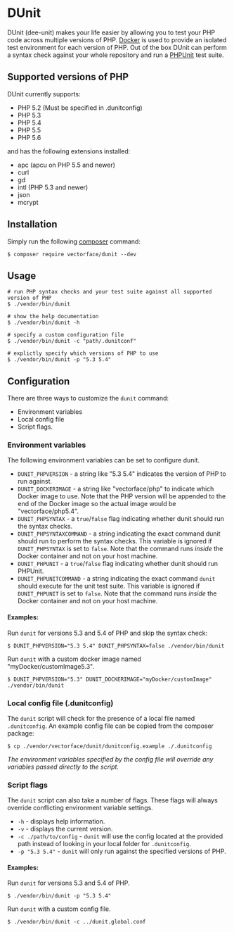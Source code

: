 # DUnit

DUnit (dee-unit) makes your life easier by allowing you to test your PHP code
across multiple versions of PHP. [Docker](https://www.docker.com/whatisdocker/)
is used to provide an isolated test environment for each version of PHP. Out of
the box DUnit can perform a syntax check against your whole repository and run a
[PHPUnit](https://phpunit.de/) test suite.

## Supported versions of PHP

DUnit currently supports:
* PHP 5.2 (Must be specified in .dunitconfig)
* PHP 5.3
* PHP 5.4
* PHP 5.5
* PHP 5.6

and has the following extensions installed:

* apc (apcu on PHP 5.5 and newer)
* curl
* gd
* intl (PHP 5.3 and newer)
* json
* mcrypt

## Installation

Simply run the following [composer](https://getcomposer.org/) command:

```shell
$ composer require vectorface/dunit --dev
```

## Usage

```shell
# run PHP syntax checks and your test suite against all supported version of PHP
$ ./vendor/bin/dunit

# show the help documentation
$ ./vendor/bin/dunit -h

# specify a custom configuration file
$ ./vendor/bin/dunit -c "path/.dunitconf"

# explictly specify which versions of PHP to use
$ ./vendor/bin/dunit -p "5.3 5.4"
```

## Configuration

There are three ways to customize the `dunit` command:
* Environment variables
* Local config file
* Script flags.

### Environment variables

The following environment variables can be set to configure dunit.

* `DUNIT_PHPVERSION` - a string like "5.3 5.4" indicates the version of PHP to
    run against.
* `DUNIT_DOCKERIMAGE` - a string like "vectorface/php" to indicate which Docker
    image to use. Note that the PHP version will be appended to the end of the
    Docker image so the actual image would be "vectorface/php5.4".
* `DUNIT_PHPSYNTAX` - a `true`/`false` flag indicating whether dunit should run
    the syntax checks.
* `DUNIT_PHPSYNTAXCOMMAND` - a string indicating the exact command dunit should
    run to perform the syntax checks. This variable is ignored if
    `DUNIT_PHPSYNTAX` is set to `false`. Note that the command runs *inside* the
    Docker container and not on your host machine.
* `DUNIT_PHPUNIT` - a `true`/`false` flag indicating whether dunit should run
    PHPUnit.
* `DUNIT_PHPUNITCOMMAND` - a string indicating the exact command `dunit` should
    execute for the unit test suite. This variable is ignored if `DUNIT_PHPUNIT`
    is set to `false`. Note that the command runs *inside* the Docker container
    and not on your host machine.

#### Examples:

Run `dunit` for versions 5.3 and 5.4 of PHP and skip the syntax check:

```shell
$ DUNIT_PHPVERSION="5.3 5.4" DUNIT_PHPSYNTAX=false ./vendor/bin/dunit
```

Run `dunit` with a custom docker image named "myDocker/customImage5.3".

```shell
$ DUNIT_PHPVERSION="5.3" DUNIT_DOCKERIMAGE="myDocker/customImage" ./vendor/bin/dunit
```

### Local config file (.dunitconfig)

The `dunit` script will check for the presence of a local file named `.dunitconfig`.
An example config file can be copied from the composer package:

```shell
$ cp ./vendor/vectorface/dunit/dunitconfig.example ./.dunitconfig
```

*The environment variables specified by the config file will override any
variables passed directly to the script.*

### Script flags

The `dunit` script can also take a number of flags. These flags will always
override conflicting environment variable settings.

* `-h` - displays help information.
* `-v` - displays the current version.
* `-c ./path/to/config` - `dunit` will use the config located at the provided
    path instead of looking in your local folder for `.dunitconfig`.
* `-p "5.3 5.4"` - `dunit` will only run against the specified versions of PHP.

#### Examples:

Run `dunit` for versions 5.3 and 5.4 of PHP.

```shell
$ ./vendor/bin/dunit -p "5.3 5.4"
```

Run `dunit` with a custom config file.

```shell
$ ./vendor/bin/dunit -c ../dunit.global.conf
```